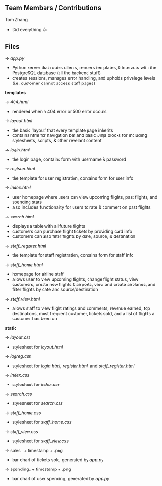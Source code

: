 ## Team Members / Contributions

Tom Zhang

- Did everything 👍

## Files

→ *app.py*

- Python server that routes clients, renders templates, & interacts with the PostgreSQL database (all the backend stuff)
- creates sessions, manages error handling, and upholds privelege levels (i.e. customer cannot access staff pages)

**templates**

→ *404.html*

- rendered when a 404 error or 500 error occurs

→ *layout.html*

- the basic ‘layout’ that every template page inherits
- contains html for navigation bar and basic Jinja blocks for including stylesheets, scripts, & other revelant content

→ *login.html*

- the login page, contains form with username & password

→ *register.html*

- the template for user registration, contains form for user info

→ *index.html*

- user homepage where users can view upcoming flights, past flights, and spending stats
- also includes functionality for users to rate & comment on past flights

→ *search.html*

- displays a table with all future flights
- customers can purchase flight tickets by providing card info
- customers can also filter flights by date, source, & destination

→ *staff_register.html*

- the template for staff registration, contains form for staff info

→ *staff_home.html*

- homepage for airline staff
- allows user to view upcoming flights, change flight status, view customers, create new flights & airports, view and create airplanes, and filter flights by date and source/destination

→ *staff_view.html*

- allows staff to view flight ratings and comments, revenue earned, top destinations, most frequent customer, tickets sold, and a list of flights a customer has been on

**static**

→ *layout.css*

- stylesheet for *layout.html*

→ *logreg.css*

- stylesheet for *login.html*, *register.html*, and *staff_register.html*

→ *index.css*

- stylesheet for *index.css*

→ *search.css*

- stylesheet for *search.css*

→ *staff_home.css*

- stylesheet for *staff_home.css*

→ *staff_view.css*

- stylesheet for *staff_view.css*

→ sales_ + timestamp + .png

- bar chart of tickets sold, generated by *app.py*

→ spending_ + timestamp + .png

- bar chart of user spending, generated by *app.py*